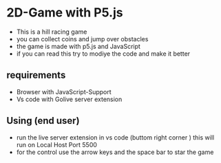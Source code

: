 # 2D-Game with P5.js 
- This is a hill racing game 
- you can collect coins and jump over obstacles
- the game is made with p5.js and JavaScript
- if you can read this try to modiye the code and make it better

## requirements
- Browser with JavaScript-Support
-  Vs code with Golive server extension 

## Using (end user)

- run the live server extension in vs code (buttom right corner ) this will run on Local Host Port 5500
-  for the control use the arrow keys and the space bar to star the game


